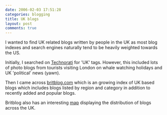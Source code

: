 ```yaml
---
date: 2006-02-03 17:51:28
categories: blogging
title: UK blogs
layout: post
comments: true
---
```

I wanted to find UK related blogs written by people in the UK as most
blog indexes and search engines naturally tend to be heavily weighted
towards the US.

Initially, I searched on [Technorati](http://technorati.com/) for 'UK'
tags. However, this included lots of photo blogs from tourists visiting
London on whale watching holidays and UK 'political' news (yawn).

Then I came across [britblog.com](http://www.britblog.com/) which is an
growing index of UK based blogs which includes blogs listed by region
and category in addition to recently added and popular blogs.

Britblog also has an interesting
[map](http://www.britblog.com/directory/map.php) displaying the
distribution of blogs across the UK.
